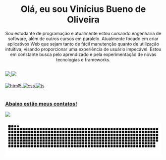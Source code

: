 # <h1 align="center">Olá, eu sou Vinícius Bueno de Oliveira</h1>

<p align="center">
  Sou estudante de programação e atualmente estou cursando engenharia de software, além de outros cursos em paralelo. Atualmente focado em criar aplicativos Web que sejam tanto de fácil manutenção quanto de utilização intuitiva, visando proporcionar uma experiência de usuário impecável. Estou em constante busca pelo aprendizado e pela experimentação de novas tecnologias e frameworks.
</p>

##

<div>
  <a href="https://github.com/Vinicius-b-oliveira">
  <img height="180em" src="https://github-readme-stats.vercel.app/api?username=Vinicius-b-oliveira&show_icons=true&theme=transparent&include_all_commits=true&count_private=true"/>
  <img height="180em" src="https://github-readme-stats.vercel.app/api/top-langs/?username=Vinicius-b-oliveira&layout=compact&langs_count=6&theme=transparent"/>
</div>
 
<div style="display: inline_block"><br>
  <img align="center" alt="html5" src="https://img.shields.io/badge/HTML5-E34F26?style=for-the-badge&logo=html5&logoColor=white" />
  <img align="center" alt="css" src="https://img.shields.io/badge/CSS3-1572B6?style=for-the-badge&logo=css3&logoColor=white" />
  <img align="center" alt="js" src="https://img.shields.io/badge/JavaScript-F7DF1E?style=for-the-badge&logo=javascript&logoColor=black" />
</div>
 
<br>
 
### Abaixo estão meus contatos!
 
<div> 
  <a href = "mailto:viniciusbuenodeoliveira2017@gmail.com"><img src="https://img.shields.io/badge/-Gmail-%23333?style=for-the-badge&logo=gmail&logoColor=white" target="_blank"></a>
</div>

![snake gif](https://github.com/Vinicius-b-oliveira/Vinicius-b-oliveira/blob/output/github-contribution-grid-snake.svg)
